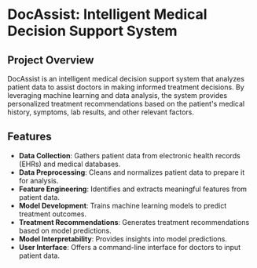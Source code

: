 # DocAssist: Intelligent Medical Decision Support System

## Project Overview
DocAssist is an intelligent medical decision support system that analyzes patient data to assist doctors in making informed treatment decisions. By leveraging machine learning and data analysis, the system provides personalized treatment recommendations based on the patient's medical history, symptoms, lab results, and other relevant factors.

## Features
- **Data Collection**: Gathers patient data from electronic health records (EHRs) and medical databases.
- **Data Preprocessing**: Cleans and normalizes patient data to prepare it for analysis.
- **Feature Engineering**: Identifies and extracts meaningful features from patient data.
- **Model Development**: Trains machine learning models to predict treatment outcomes.
- **Treatment Recommendations**: Generates treatment recommendations based on model predictions.
- **Model Interpretability**: Provides insights into model predictions.
- **User Interface**: Offers a command-line interface for doctors to input patient data.
